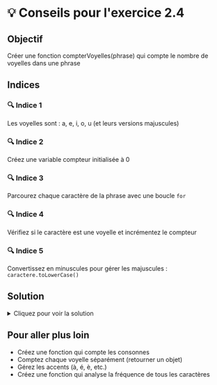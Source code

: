# 💡 Conseils pour l'exercice 2.4

## Objectif
Créer une fonction compterVoyelles(phrase) qui compte le nombre de voyelles dans une phrase

## Indices

### 🔍 Indice 1
Les voyelles sont : a, e, i, o, u (et leurs versions majuscules)

### 🔍 Indice 2
Créez une variable compteur initialisée à 0

### 🔍 Indice 3
Parcourez chaque caractère de la phrase avec une boucle `for`

### 🔍 Indice 4
Vérifiez si le caractère est une voyelle et incrémentez le compteur

### 🔍 Indice 5
Convertissez en minuscules pour gérer les majuscules : `caractere.toLowerCase()`

## Solution
<details>
<summary>Cliquez pour voir la solution</summary>

```javascript
function compterVoyelles(phrase) {
    const voyelles = 'aeiou';
    let compteur = 0;
    
    for (let i = 0; i < phrase.length; i++) {
        if (voyelles.includes(phrase[i].toLowerCase())) {
            compteur++;
        }
    }
    
    return compteur;
}

// Alternative plus moderne :
function compterVoyelles(phrase) {
    const voyelles = 'aeiou';
    return phrase.toLowerCase()
                 .split('')
                 .filter(char => voyelles.includes(char))
                 .length;
}
```

</details>

## Pour aller plus loin
- Créez une fonction qui compte les consonnes
- Comptez chaque voyelle séparément (retourner un objet)
- Gérez les accents (à, é, è, etc.)
- Créez une fonction qui analyse la fréquence de tous les caractères
